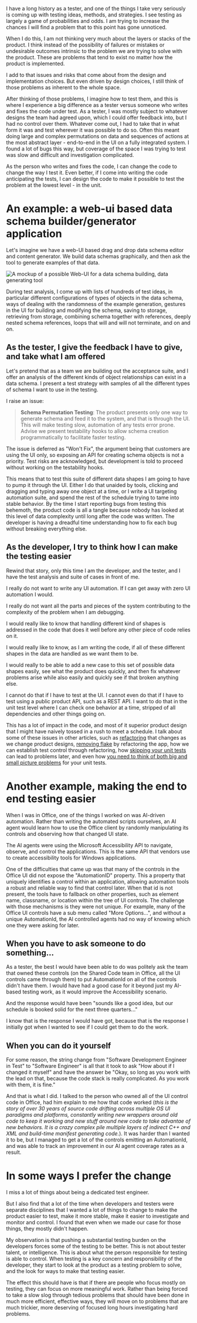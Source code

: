 
I have a long history as a tester, and one of the things
I take very seriously is coming up with testing ideas, methods,
and strategies. I see testing as largely a game of probabilities
and odds. I am trying to increase the chances I will find a problem
that to this point has gone unnoticed.

When I do this, I am not thinking very much about the layers
or stacks of the product. I think instead of the possibility
of failures or mistakes or undesirable outcomes intrinsic to
the problem we are trying to solve with the product. These are
problems that tend to exist no matter how the product is implemented.

I add to that issues and risks that come about from the design
and implementation choices. But even driven by design choices, I still
think of those problems as inherent to the whole space.

After thinking of those problems, I imagine how to test them, and this
is where I experience a big difference as a tester versus someone
who writes and fixes the code under test. As a tester, I was mostly
subject to whatever designs the team had agreed upon, which I could
offer feedback into, but I had no control over them. Whatever come out,
I had to take that in what form it was and test wherever it was possible
to do so. Often this meant doing large and complex permutations on data
and sequences of actions at the most abstract layer - end-to-end in the
UI on a fully integrated system. I found a lot of bugs this way, but
coverage of the space I was trying to test was slow and difficult
and investigation complicated.

As the person who writes and fixes the code, I can change the code
to change the way I test it. Even better, if I come into writing the
code anticipating the tests, I can design the code to make it possible
to test the problem at the lowest level - in the unit.

An example: a web-ui based data schema builder/generator application
========================================================
Let's imagine we have a web-UI based drag and drop data schema
editor and content generator. We build data schemas graphically,
and then ask the tool to generate examples of that data.

![A mockup of a possible Web-UI for a data schema building, data generating tool](/assets/datamaker_hypothetical.png)

During test analysis, I come up with lists of hundreds of test ideas,
in particular different configurations of types of objects in the data
schema, ways of dealing with the randomness of the example generation,
gestures in the UI for building and modifying the schema, saving to
storage, retrieving from storage, combining schema together with references,
deeply nested schema references, loops that will and will not terminate, and
on and on.

As the tester, I give the feedback I have to give, and take what I am offered
----------------------------------------------------------
Let's pretend that as a team we are building out the acceptance suite,
and I offer an analysis of the different kinds of object relationships
can exist in a data schema. I present a test strategy with samples of all
the different types of schema I want to use in the testing.

I raise an issue:
> __Schema Permutation Testing__: The product presents only one way to
> generate schema and feed it to the system, and that is through the UI. This
> will make testing slow, automation of any tests error prone. Advise we
> present testability hooks to allow schema creation programmatically to
> facilitate faster testing.

The issue is deferred as "Won't Fix", the argument being that customers are using the
UI only, so exposing an API for creating schema objects is not a priority. Test risks
are acknowledged, but development is told to proceed without working on the
testability hooks. 

This means that to test this suite of different data shapes I am going to have
to pump it through the UI. Either I do that unaided by tools, clicking and dragging
and typing away one object at a time, or I write a UI targeting automation suite, and
spend the rest of the schedule trying to tame into stable behavior. By the time I start
reporting bugs from testing this behemoth, the product code is all a tangle because
nobody has looked at this level of data complexity until long after the code was written.
The developer is having a dreadful time understanding how to fix each bug without
breaking everything else.

As the developer, I try to think how I can make the testing easier
------------------------------------------------------------
Rewind that story, only this time I am the developer, and the tester, and
I have the test analysis and suite of cases in front of me.

I really do not want to write any UI automation. If I can get away with zero
UI automation I would.

I really do not want all the parts and pieces of the system contributing
to the complexity of the problem when I am debugging.

I would really like to know that handling different kind of shapes is addressed
in the code that does it well before any other piece of code relies on
it.

I would really like to know, as I am writing the code, if all of these different
shapes in the data are handled as we want them to be.

I would really to be able to add a new case to this set of possible data
shapes easily, see what the product does quickly, and then fix whatever
problems arise while also easily and quickly see if that broken anything else.

I cannot do that if I have to test at the UI. I cannot even do that if I have
to test using a public product API, such as a REST API. I want to do that in the unit
test level where I can check one behavior at a time, stripped of all dependencies and
other things going on.

This has a lot of impact in the code, and most of it superior product design
that I might have naively tossed in a rush to meet a schedule. I talk about
some of these issues in other articles, such as <a href="https://waynemroseberry.github.io/2023/11/27/Automation-refactoring-as-the-app-changes.html">refactoring</a> that changes as we
change product designs, <a href="https://waynemroseberry.github.io/2023/12/18/When-the-product-needs-to-change-to-remove-flake.html">removing flake</a>
by refactoring the app, how we can <a hrer="https://waynemroseberry.github.io/2023/12/30/Flake-is-about-control.html"> establish
test control</a> through refactoring, how <a href="https://waynemroseberry.github.io/2024/01/13/Diary-of-a-developer-fixing-their-own-lazy-mistake.html">skipping
your unit tests</a> can lead to problems later, and even how <a href="https://waynemroseberry.github.io/2024/01/29/Caught-myself-in-a-fragile-unit-test-bad-habit.html">
you need to think of both big and small picture problems</a> for your unit tests.

Another example, making the end to end testing easier
===============================================================
When I was in Office, one of the things I worked on was AI-driven automation.
Rather than writing the automated scripts ourselves, an AI agent would
learn how to use the Office client by randomly manipulating its controls
and observing how that changed UI state.

The AI agents were using the Microsoft Accessibility API to navigate,
observe, and control the applications. This is the same API that vendors
use to create accessibility tools for Windows applications.

One of the difficulties that came up was that many of the controls in the
Office UI did not expose the "AutomationID" property. This a property
that uniquely identifies a control within an application, allowing automation
tools a robust and reliable way to find that control later. When that id is
not present, the tools have to fallback on other properties, such as element
name, classname, or location within the tree of UI controls. The challenge with
those mechanisms is they were not unique. For example, many of the Office UI
controls have a sub menu called "More Options...", and without a unique
AutomationId, the AI controlled agents had no way of knowing which one
they were asking for later.

When you have to ask someone to do something...
--------------------------------------------------------------
As a tester, the best I would have been able to do was politely ask
the team that owned these controls (on the Shared Code team in Office, all
the UI controls came through them) to put AutomationId on all of the controls
didn't have them. I would have had a good case for it beyond just my AI-based
testing work, as it would improve the Accessibility scenario.

And the response would have been "sounds like a good idea, but our schedule
is booked solid for the next three quarters..."

I know that is the response I would have got, because that is the response
I initially got when I wanted to see if I could get them to do the work.

When you can do it yourself
--------------------------------------------------------------
For some reason, the string change from "Software Development Engineer in Test"
to "Software Engineer" is all that it took to ask "How about if I changed
it myself" and have the answer be "Okay, so long as you work with
the lead on that, because the code stack is really complicated. As
you work with them, it is fine."

And that is what I did. I talked to the person who owned all of the UI
control code in Office, had him explain to me how that code worked (_this is the
story of over 30 years of source code drifting across multiple OS UI paradigms
and platforms, constantly writing new wrappers around old code to keep it working
and new stuff around new code to take advantae of new behaviors. It is a
crazy complex pile multiple layers of indirect C++ and XML and build-time manifest generating code._).
It was harder than I wanted it to be, but I managed to get a lot
of the controls emitting an AutomationId, and was able to track
an improvement in our AI agent coverage rates as a result.

In some ways I prefer the change
==============================================================
I miss a lot of things about being a dedicated test engineer.

But I also find that a lot of the time when developers and testers
were separate disciplines that I wanted a lot of things to change to
make the product easier to test, make it more stable, make it easier
to investigate and monitor and control. I found that even when we made
our case for those things, they mostly didn't happen.

My observation is that pushing a substantial testing burden on the
developers forces some of the testing to be better. This is not about
tester talent, or intelligence. This is about what the person responsible
for testing is able to control. When testing is a key concern and responsibility
of the developer, they start to look at the product as a testing problem
to solve, and the look for ways to make that testing easier.

The effect this should have is that if there are people who focus
mostly on testing, they can focus on more meaningful work. Rather than
being forced to take a slow slog through tedious problems that
should have been done in much more efficient, effective ways, they will
move on to problems that are much trickier, more deserving of focused
long hours investigating hard problems.
